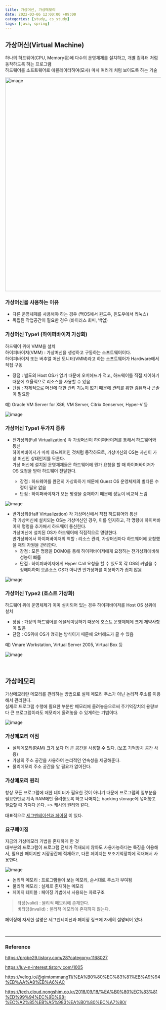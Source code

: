 ```yaml
---
title: 가상머신, 가상메모리
date: 2022-03-06 12:00:00 +09:00
categories: [study, cs_study]
tags: [java, spring]     
---
```

## 가상머신(Virtual Machine)
하나의 하드웨어(CPU, Memory등)에 다수의 운영체제를 설치하고, 개별 컴퓨터 처럼 동작하도록 하는 프로그램  
하드웨어를 소프트웨어로 에뮬레이터하여(모사) 마치 여러개 처럼 보이도록 하는 기술

<img width="690" alt="image" src="https://user-images.githubusercontent.com/70622731/156925789-88554cdb-d347-49f1-a356-670855f07ff1.png">

### 가상머신을 사용하는 이유
- 다른 운영체제를 사용해야 하는 경우 (맥OS에서 윈도우, 윈도우에서 리눅스)
- 독립된 작업공간이 필요한 경우 (바이러스 회피, 백업)

### 가상머신 Type1 (하이퍼바이저 가상화)
하드웨어 위에 VMM을 설치  
하이퍼바이저(VMM) : 가상머신을 생성하고 구동하는 소프트웨어이다.  
하이퍼바이저 또는 버추얼 머신 모니터(VMM)라고 하는 소프트웨어가 Hardware에서 직접 구동

- 장점 : 별도의 Host OS가 없기 때문에 오버헤드가 적고, 하드웨어를 직접 제어하기 때문에 효율적으로 리소스를 사용할 수 있음
- 단점 : 자체적으로 머신에 대한 관리 기능이 없기 때문에 관리를 위한 컴퓨터나 콘솔이 필요함

예) Oracle VM Server for X86, VM Server, Citrix Xenserver, Hyper-V 등

![image](https://user-images.githubusercontent.com/70622731/156925802-7989b1a3-ad34-4922-b651-8f03afd70c58.png)

### 가상머신 Type1 두가지 종류

- 전가상화(Full Virtualization)
  각 가상머신이 하이퍼바이저를 통해서 하드웨어와 통신  
  하이퍼바이저가 마치 하드웨어인 것처럼 동작하므로, 가상머신의 OS는 자신이 가상 머신인 상태인지를 모른다.  
  가상 머신에 설치된 운영체제들은 하드웨어에 뭔가 요청을 할 때 하이퍼바이저가 OS 요청을 받아 하드웨어 전달한다.

  - 장점 : 하드웨어를 완전히 가상화하기 때문에 Guest OS 운영체제의 별다른 수정이 필요 없음
  - 단점 : 하이퍼바이저가 모든 명령을 중재하기 때문에 성능이 비교적 느림

![image](https://user-images.githubusercontent.com/70622731/156925816-b1ce8702-a67e-4c84-b2cf-c834778374f2.png)

- 반가상화(Half Virtualization)
  각 가상머신에서 직접 하드웨어와 통신  
  각 가상머신에 설치되는 OS는 가상머신인 경우, 이를 인지하고, 각 명령에 하이퍼바이저 명령을 추가해서 하드웨어 통신한다.  
  가상머신에 설치된 OS가 하드웨어에 직접적으로 명령한다.  
  반가상화에서 하이퍼바이저의 역할 : 리소스 관리, 가상머신마다 하드웨어에 요청했을 때의 자원을 관리한다.
  - 장점 : 모든 명령을 DOM0를 통해 하이퍼바이저에게 요청하는 전가상화에비해 성능이 빠름
  - 단점 : 하이퍼바이저에게 Hyper Call 요청을 할 수 있도록 각 OS의 커널을 수정해야하며 오픈소스 OS가 아니면 반가상화를 이용하기가 쉽지 않음

![image](https://user-images.githubusercontent.com/70622731/156925826-daf7b22d-bf4b-41aa-99f0-abf5d4df0937.png)


### 가상머신 Type2 (호스트 가상화)
하드웨어 위에 운영체제가 이미 설치되어 있는 경우
하이퍼바이저를 Host OS 상위에 설치

- 장점 : 가상의 하드웨어를 에뮬레이팅하기 때문에 호스트 운영체제에 크게 제약사항이 없음
- 단점 : OS위에 OS가 얹히는 방식이기 때문에 오버헤드가 클 수 있음

예) Vmare Workstation, Virtual Server 2005, Virtual Box 등

![image](https://user-images.githubusercontent.com/70622731/156925846-4e68c223-9b2d-4e07-9bb7-f0ba406fff93.png)


<br>

## 가상메모리
가상메모리란 메모리를 관리하는 방법으로 실제 메모리 주소가 아닌 논리적 주소를 이용해서 관리한다.  
실제로 프로그램 수행에 필요한 부분만 메모리에 올려놓음으로써 주기억장치의 용량보다 큰 프로그램이라도 메모리에 올려놓을 수 있게하는 기법이다.

![image](https://user-images.githubusercontent.com/70622731/156925861-0c7db543-5b7b-436e-a218-52636389fcab.png)

### 가상메모리 이점
- 실제메모리(RAM) 크기 보다 더 큰 공간을 사용할 수 있다. (보조 기억장치 공간 사용)
- 가상의 주소 공간을 사용하여 논리적인 연속성을 제공해준다.
- 물리메모리 주소 공간을 알 필요가 없어진다.

### 가상메모리 원리
항상 모든 프로그램에 대한 데이터가 필요한 것이 아니기 때문에 프로그램의 일부분을 필요한만큼 계속 RAM에만 올려놓도록 하고 나머지는 backing storage에 넣어놓고 필요할 때 가져다 쓴다. => 캐시의 원리와 같다.

대표적으로 [세그멘테이션과 페이징](https://github.com/NKLCWDT/cs/blob/main/Operating%20System/%EC%84%B8%EA%B7%B8%EB%A9%98%ED%85%8C%EC%9D%B4%EC%85%98%EA%B3%BC%20%ED%8E%98%EC%9D%B4%EC%A7%95.md) 이 있다.

### 요구페이징
지금의 가상메모리 기법을 존재하게 한 것  
대부분의 프로그램이 프로그램 전체가 적재되지 않아도 사용가능하다는 특징을 이용해서, 필요한 페이지만 저장공간에 적재하고, 다른 페이지는 보조기억장치에 적재해서 사용한다.

![image](https://user-images.githubusercontent.com/70622731/156925880-0821d879-b490-4c5b-83c8-31627eceebe2.png)

- 논리적 메모리 : 프로그램들이 보는 메모리, 순서대로 주소가 부여됨
- 물리적 메모리 : 실제로 존재하는 메모리
- 페이지 테이블 : 페이징 기법에서 사용되는 자료구조

> 타당(valid) : 물리적 메모리에 존재한다.  
> 비타당(invalid) : 물리적 메모리에 존재하지 않는다.

페이징에 자세한 설명은 세그멘테이션과 페이징 링크에 자세히 설명되어 있다.

<br>

---

### Reference

https://probe29.tistory.com/28?category=1168027

https://luv-n-interest.tistory.com/1005

https://velog.io/@gimtommang11/%EA%B0%80%EC%83%81%EB%A9%94%EB%AA%A8%EB%A6%AC

https://tech.cloud.nongshim.co.kr/2018/09/18/%EA%B0%80%EC%83%81%ED%99%94%EC%9D%98-%EC%A2%85%EB%A5%983%EA%B0%80%EC%A7%80/
